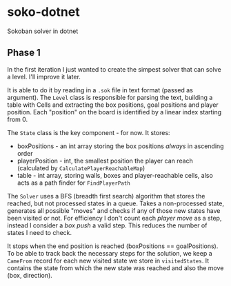 # soko-dotnet
Sokoban solver in dotnet

## Phase 1

In the first iteration I just wanted to create the simpest solver that can solve a level. I'll improve it later.

It is able to do it by reading in a `.sok` file in text format (passed as argument).
The `Level` class is responsible for parsing the text, building a table with Cells and extracting the box positions, 
goal positions and player position. Each "position" on the board is identified by a linear index starting from 0.


The `State` class is the key component - for now. It stores:
- boxPositions - an int array storing the box positions *always* in ascending order
- playerPosition - int, the smallest position the player can reach (calculated by `CalculatePlayerReachableMap`)
- table - int array, storing walls, boxes and player-reachable cells, also acts as a path finder for `FindPlayerPath`

The `Solver` uses a BFS (breadth first search) algorithm that stores the reached, but not processed states in a queue.
Takes a non-processed state, generates all possible "moves" and checks if any of those new states have been visited or not.
For efficiency I don't count each *player move* as a step, instead I consider a *box push* a valid step. 
This reduces the number of states I need to check. 

It stops when the end position is reached (boxPositions == goalPositions). To be able to track back the necessary steps for
the solution, we keep a `CameFrom` record for each new visited state we store in `visitedStates`. It contains the state
from which the new state was reached and also the move (box, direction).

